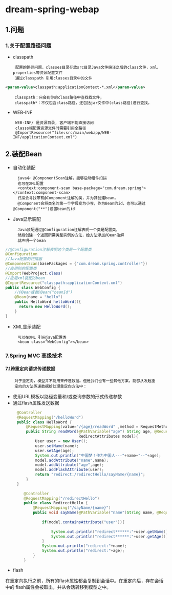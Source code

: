 # dream-spring-webap

## 1.问题
### 1.关于配置路径问题

 * classpath

        配置的路径问题，classes目录存放src目录Java文件编译之后的class文件，xml、properties等资源配置文件
        通过classpath 引用classes目录中的文件
```XML
<param-value>classpath:applicationContext-*.xml</param-value> 
```
        classpath：只会到你的class路径中查找找文件;
        classpath*：不仅包含class路径，还包括jar文件中(class路径)进行查找。
 * WEB-INF

        WEB-INF/ 是资源目录, 客户端不能直接访问
        classs端配置资源文件时需要引用全路径
        @ImportResource("file:src/main/webapp/WEB-INF/applicationContext.xml")

## 2.装配Bean
* 自动化装配

        java中 @ComponentScan注解，能够启动组件扫描
        也可在XML配置
        <context:component-scan base-package="com.dream.spring"></context:component-scan>
        扫描会寻找带有@Component注解的类，并为其创建bean。
        @Component会将类名的第一个字母变为小写，作为Bean的id，也可以通过@Component("**")设置bean的id
        
* Java显示装配

        Java装配通过@Configuration注解表明一个类是配置类，
        然后创建一个返回所需类型实例的方法，给方法添加@Bean注解
        就声明一个bean

```Java
//@Configuration注解表明这个类是一个配置类
@Configuration
//Java配置的扫描器
@ComponentScan(basePackages = {"com.dream.spring.controller"})
//应用别的配置类
@Import(WebProject.class)
//应用xml装配的bean
@ImportResource("classpath:applicationContext.xml")
public class WebConfig {
    //@Bean或者@Bean("beanId")
    @Bean(name = "hello")
    public HelloWord helloWord(){
      return new HelloWord();
    }
}
```
        
* XML显示装配

        可以在XML 引用java配置类
        <bean class="WebConfig"></bean> 
        
        
### 7.Spring MVC 高级技术

#### 7.1跨重定向请求传递数据

        对于重定向，模型并不能用来传递数据。但是我们也有一些其他方案，能够从发起重
        定向的方法传递数据给处理重定向方法中：
* 使用URL模板以路径变量和/或查询参数的形式传递参数
* 通过flash属性发送数据

```Java
     @Controller
     @RequestMapping("/helloWord")
     public class HelloWord {
         @RequestMapping(value="/{age}/readWord" ,method = RequestMethod.POST)
         public String readWord(@PathVariable("age") String age, @RequestParam("name")String name,
                                RedirectAttributes model){
             User user = new User();
             user.setName(name);
             user.setAge(age);
             System.out.println("中国梦！作为中国人---"+name+"--"+age);
             model.addAttribute("name",name);
             model.addAttribute("age",age);
             model.addFlashAttribute(user);
             return "redirect:/redirectHello/sayName/{name}";
         }
     }
        
        @Controller
        @RequestMapping("/redirectHello")
        public class RedirectHello {
            @RequestMapping("/sayName/{name}")
            public void sayName(@PathVariable("name")String name, @RequestParam("age")String age,Model model, User user){
        
                if(model.containsAttribute("user")){
        
                    System.out.println("redirect******:"+user.getName());
                    System.out.println("redirect******:"+user.getAge());
                }
                System.out.println("redirect:"+name);
                System.out.println("redirect:"+age);
            }
        }
```
*  flash 
 
  在重定向执行之前，所有的flash属性都会复制到会话中。在重定向后，存在会话中的
  flash属性会被取出，并从会话转移到模型之中。


   
            

        
        


